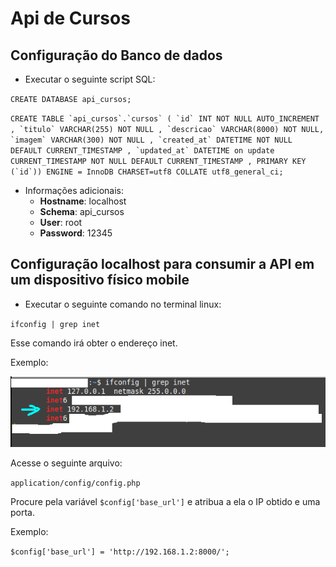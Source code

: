 # Api de Cursos

## Configuração do Banco de dados

- Executar o seguinte script SQL:

`CREATE DATABASE api_cursos;`

`` CREATE TABLE `api_cursos`.`cursos` ( `id` INT NOT NULL AUTO_INCREMENT , `titulo` VARCHAR(255) NOT NULL , `descricao` VARCHAR(8000) NOT NULL, `imagem` VARCHAR(300) NOT NULL , `created_at` DATETIME NOT NULL DEFAULT CURRENT_TIMESTAMP , `updated_at` DATETIME on update CURRENT_TIMESTAMP NOT NULL DEFAULT CURRENT_TIMESTAMP , PRIMARY KEY (`id`)) ENGINE = InnoDB CHARSET=utf8 COLLATE utf8_general_ci; ``

- Informações adicionais:
  - **Hostname**: localhost
  - **Schema**: api_cursos
  - **User**: root
  - **Password**: 12345

## Configuração localhost para consumir a API em um dispositivo físico mobile

- Executar o seguinte comando no terminal linux:

`ifconfig | grep inet`

Esse comando irá obter o endereço inet.

Exemplo:

![title](ImagesReadme/printTerminal.png)

Acesse o seguinte arquivo:

`application/config/config.php`

Procure pela variável `$config['base_url']` e atribua a ela o IP obtido e uma porta.

Exemplo:

`$config['base_url'] = 'http://192.168.1.2:8000/';`
